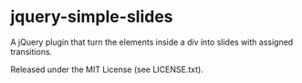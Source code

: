 jquery-simple-slides
====================

A jQuery plugin that turn the elements inside a div into slides with assigned transitions.

Released under the MIT License (see LICENSE.txt).
